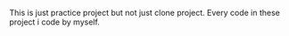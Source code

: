 This is just practice project but not just clone project.
Every code in these project i code by myself.
